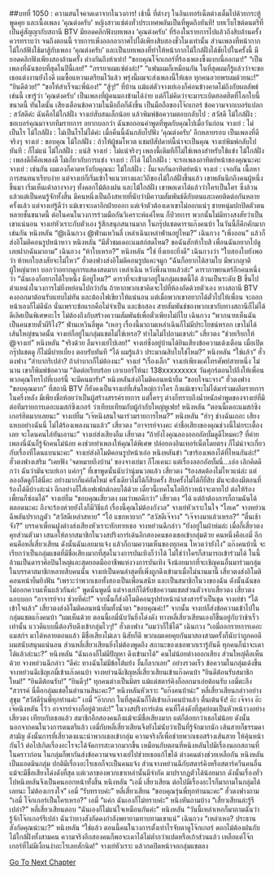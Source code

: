 ##บทที่ 1050 : ความสนใจคาดเดาจากในวงการ!
เช้านี้
ที่ต่างๆ ในอินเทอร์เน็ตต่างเต็มไปด้วยกระทู้พูดคุย และเนื้อเพลง ‘คุณต่งครับ’ หญิงสาวแซ่ต่งทั่วประเทศพลันเป็นที่พูดถึงทันที! บทเว็บไซต์ดนตรีที่เป็นคู่สัญญากับสถานี BTV มียอดคลิกฟังบทเพลง ‘คุณต่งครับ’ ที่ร้องในรายการไปแล้วถึงสิบล้านครั้ง ควรทราบว่า จนถึงตอนนี้ รายการเพิ่งออกอากาศไปได้เพียงสิบสองชั่วโมงเท่านั้น ส่วนเพลงที่หน้ากากไม้ใกล้ฟังใช้มาสู้กับเพลง ‘คุณต่งครับ’ และเป็นบทเพลงที่ทำให้หน้ากากไม้ใกล้ฝั่งได้ชัยไปในครั้งนี้ มียอดคลิกฟังเพียงสองล้านครั้ง ต่างกันถึงห้าเท่า!
“ขอบคุณโจ๊กเกอร์ที่ร้องเพลงซึ้งแบบนี้ออกมา!”
“เป็นเพลงที่ฉันชอบที่สุดในปีนี้เลย!”
“ภรรยาผมแซ่ต่งล่ะ!”
“แฟนผมก็เหมือนกัน ในที่สุดผมก็รู้แล้วว่าจะขอเธอแต่งงานยังไงดี ผมซื้อแหวนเตรียมไว้แล้ว พรุ่งนี้ผมจะส่งเพลงนี้ให้เธอ ทุกคนอวยพรผมด้วยนะ!”
“ยินดีด้วย!”
“ขอให้สำเร็จนะพี่น้อง!”
“สู้ๆ!”
ที่บ้าน
แม้แต่ตัวจางเย่เองก็ค่อนข้างคาดไม่ถึงกับผลลัพธ์เช่นนี้ เขารู้ว่า ‘คุณต่งครับ’ เป็นเพลงที่ผู้คนมองข้ามได้ง่าย แต่ก็ไม่คิดว่าจะมาระเบิดฮอตฮิตที่โลกใบนี้ขนาดนี้
ทันใดนั้น เสียงเตือนข้อความในมือถือก็ดังขึ้น
เป็นมือถือของโจ๊กเกอร์
ข้อความจากเบอร์แปลก : สวัสดีค่ะ ฉันคือไม้ใกล้ฝั่ง
จางเย่สับสนเล็กน้อย แล้วพิมพ์ข้อความตอบกลับไป : สวัสดี
ไม้ใกล้ฝั่ง : ขอเบอร์คุณมาจากทีมรายการ อยากบอกว่า ฉันขอถอนคำพูดที่พูดกับคุณไปเมื่อวันก่อน
จางเย่ : ไม่เป็นไร
ไม้ใกล้ฝั่ง : ไม่เป็นไรไม่ได้ค่ะ เมื่อคืนนี้ฉันกลับไปฟัง ‘คุณต่งครับ’ อีกหลายรอบ เป็นเพลงที่ดีจริงๆ
จางเย่ : ขอบคุณ
ไม้ใกล้ฝั่ง : ถ้าให้ผู้ชมโหวต แชมป์สัปดาห์นี้น่าจะเป็นคุณ
จางเย่พิมพ์กลับไปทันที : ก็ไม่แน่
ไม้ใกล้ฝั่ง : แน่สิ
จางเย่ : ไม่แน่จริงๆ เพลงนี้เดิมทีก็ไม่ใช่เพลงสำหรับใช้แข่ง
ไม้ใกล้ฝั่ง : เพลงดีก็คือเพลงดี ไม่เกี่ยวกับการแข่ง
จางเย่ : ก็ได้
ไม้ใกล้ฝั่ง : จะรอเพลงอาทิตย์หน้าของคุณนะคะ
จางเย่ : เช่นกัน ผมเองก็คาดหวังกับคุณนะ
ไม้ใกล้ฝั่ง : งั้นเจอกันอาทิตย์หน้า
จางเย่ : เจอกัน
เนื้อหาการสนทนาเรียบง่าย แต่จางเย่ก็เริ่มเข้าใจแนวทางและวิถีของไม้ใกล้ฝั่งขึ้นแล้ว เขาพลันนึกถึงคนผู้หนึ่งขึ้นมา เริ่มเห็นเค้าลางจางๆ ทั้งดอกไม้ต้องฝน และไม้ใกล้ฝั่ง เขาพอเดาได้แล้วว่าใครเป็นใคร ซึ่งล้วนแล้วแต่เป็นคนรู้จักทั้งสิ้น มีคนหนึ่งเป็นถึงสหายที่นับว่ามีความสัมพันธ์ดีกับตนและเคยติดต่อกันหลายครั้งแล้ว แต่จางเย่รู้ดีว่า แม้เขาจะเดาอีกฝ่ายออก แต่เจ้าตัวต้องเดาเขาไม่ออกแน่ๆ ชายหนุ่มปกปิดตัวตนหลายชั้นขนาดนี้ ต่อในคนในวงการร่วมมือกันวิเคราะห์แค่ไหน ก็ป่วยการ พวกนั้นไม่มีทางสงสัยว่าเป็นเขาแน่นอน
จางเย่หัวเราะกับตัวเอง รู้สึกสนุกสนานมาก
ในกรุ๊ปแชตดาราแก๊งคนบ้า ในวันนี้ก็คึกคักมากเช่นกัน
หนิงหลัน “@เฉินกวง @ฟ่านเหวินลี่ เหล่าเฉินเหล่าฟ่านอยู่ไหม?”
เฉินกวง “เพิ่งออน” แล้วก็ส่งอิโมติคอนรูปหน้าหาว
หนิงหลัน “มีตั๋วชมเดอะแมสก์สดไหม? ขอฉันสักห้าใบสิ เพื่อนฉันอยากไปดู เลยฝากฉันมาถาม”
เฉินกวง “ห้าใบเหรอ?”
หนิงหลัน “ใช่ ยิ่งเยอะยิ่งดี”
เฉินกวงว่า “ใบสองใบยังพอว่า ห้าหกใบสงสัยจะไม่ไหว”
ฮั่วตงฟางส่งอิโมติคอนรูปแคะจมูก “ฉันก็อยากได้สามใบ มีพวกญาติผู้ใหญ่มาหา บอกว่าอยากดูการแสดงสดมาก เหล่าเฉิน หวังพึ่งนายแล้วล่ะ”
ดาราภาพยนตร์อีกคนหนึ่งว่า “ฉันเองก็อยากได้ใบหนึ่ง มีอยู่ไหม?”
ดาราที่จะเข้ามาอยู่ในกลุ่มแชตนี้ได้ ล้วนเป็นระดับ B ขึ้นไป ตำแหน่งในวงการไม่ยิ่งหย่อนไปกว่ากัน ถ้าหากพวกเขาคิดจะไปที่ห้องอัดด้วยตัวเอง ทางสถานี BTV คงออกมาต้อนรับแทบไม่ทัน และต้องไฟเขียวให้แน่นอน แต่เมื่อพวกเขาอยากได้ตั๋วไปให้เพื่อน จะออกหน้าเองก็ไม่ดีนัก นั่นเพราะข้อแรกคือไม่จำเป็น และข้อสอง สายสัมพันธ์ของพวกเขากับทางสถานีก็ไม่ได้ดีเลิศเป็นพิเศษอะไร ไม่ต้องถึงกับสร้างความสัมพันธ์เพื่อตั๋วเพียงไม่กี่ใบ
เฉินกวง “พวกนายเห็นฉันเป็นคนขายตั๋วผีรึไง?”
ฟ่านเหวินลี่พูด “เหอๆ เรื่องนี้มาถามเหล่าเฉินก็ไม่มีประโยชน์หรอก เขาไม่ได้เส้นใหญ่ขนาดนั้น จางเย่ก็อยู่ในกลุ่มแชตไม่ใช่เหรอ? ทำไมไม่ไปถามเขาล่ะ”
เสี่ยวตง “ช่วยเรียกให้ @จางเย่”
หนิงหลัน “จริงด้วย ลืมจางเย่ไปเลย!”
จางเย่ซึ่งอยู่บ้านได้ยินเสียงข้อความเด้งเตือน เมื่อเปิดกรุ๊ปแชตดู ก็ไม่มีบ่ายเบี่ยง ตอบรับทันที “ได้ ผมรู้แล้ว ประมาณสิบใบใช่ไหม?”
หนิงหลัน “ใช่แล้ว”
ฮั่วตงฟาง “ลำบากรึเปล่า? ถ้าลำบากก็ไม่ต้องนะ”
จางเย่ “เรื่องเล็ก”
จางเย่เพียงแค่โทรศัพท์สายหนึ่ง
ไม่นาน เขาก็พิมพ์ข้อความ “ติดต่อเรียบร้อย เอาเบอร์ให้นะ 138xxxxxxxxx วันศุกร์ตอนไปถึงให้เพื่อนพวกคุณโทรไปที่เบอร์นี้ จะมีคนมารับ”
หนิงหลันส่งอิโมติคอนหน้ายิ้ม “ขอบใจนะจาง”
ฮั่วตงฟาง “ขอบคุณมาก”
ที่สถานี BTV ก็ยังคงเป็นจางเย่ที่เส้นใหญ่กว่าใคร ถึงแม้เขาจะไม่ได้มาร่วมผลิตรายการในครึ่งหลัง มีเพียงชื่อห้อยว่าเป็นผู้สร้างสรรค์รายการ แต่ใครๆ ต่างก็ทราบถึงน้ำหนักคำพูดของจางเย่ที่มีต่อทีมรายการเดอะแมสก์ซิงเกอร์ ว่าเทียบเทียมกับผู้กำกับใหญ่หูเฟย!
หนิงหลัน “ตอนนี้เดอะแมสก์ซิงเกอร์ฮิตมากเลยนะ”
จางเย่ยิ้ม “เจ๊หนิงสนใจมาร่วมรายการไหม?”
หนิงหลัน “ฮ่าๆ ช่างฉันเถอะ เสียงแหบอย่างฉันนี่ ไม่ได้ร้องเพลงนานแล้ว”
เสี่ยวตง “อาจารย์จางคะ ค่าชื่อเสียงของคุณช่วงนี้ไม่กระเตื้องเลย จะโดนคนไล่ทันเอานะ”
จางเย่ส่งเสียงอืม
เสี่ยวตง “ถ้ายังไงคุณลองออกอัลบั้มดูดีไหมคะ? ที่ค่ายเพลงนี่ฉันก็รู้จักคนไม่น้อย คงช่วยทำเพลงให้คุณได้พิเศษ ปล่อยลงอินเทอร์เน็ตโดยตรง ก็ไม่น่าจะเกี่ยวกับเรื่องที่โดนแบนนะคะ”
จางเย่ส่งอิโมติคอนรูปหน้าเอ๋อ
หนิงหลันขำ “เขาร้องเพลงได้ที่ไหนกันล่ะ!”
ฮั่วตงฟางเสริม “เคยฟัง ‘จดหมายถึงบ้าน’ ของจางเย่มา ก็โอเคนะ แต่เรื่องออกอัลบั้มนี่...เอ่อ เลิกคิดดีกว่า ฉันว่ามันจะแย่เอา แค่กๆ” ที่เขาพูดนั้นนับว่านุ่มนวลแล้ว
เสี่ยวตง “ร้องสดต้องไม่ไหวแน่ล่ะ แต่ลองอัดดูก็ได้นี่คะ อย่างมากก็แค่อัดใหม่ ครั้งเดียวไม่ได้ก็สิบครั้ง สิบครั้งไม่ได้ก็ยี่สิบ มันจะต้องมีตอนที่ร้องได้ดีบ้างล่ะน่า อีกอย่างก็ใส่เอฟเฟกต์กลบได้ด้วย เดี๋ยวนี้เทคโนโลยีก้าวหน้าจะตายไป ต่อให้ร้องเพี้ยนก็ซ่อมได้”
จางเย่ยิ้ม “ขอบคุณเสี่ยวตง ผมว่าพอดีกว่า”
เสี่ยวตง “ได้ แต่ถ้าต้องการก็ถามฉันได้ตลอดนะคะ ถึงจะร้องห่วยยังไงก็มีวิธีแก้ เรื่องนี้คุณไม่ต้องกังวล”
จางเย่หัวเราะในใจ “โอเค”
จางหย่วนฉีพลันปรากฏตัว “สวัสดีเหล่าสหาย”
“โอ้ แขกหายาก”
“สวัสดีเจ๊จาง”
“เจ๊จางมาแล้วเหรอ?”
“ตื่นเช้าจัง?”
บรรดาเพื่อนฝูงต่างส่งเสียงหัวเราะทักทายเธอ
จางหย่วนฉีกล่าว “ยังอยู่ในผ้าห่มล่ะ เมื่อกี้เสี่ยวตงคุยส่วนตัวมา เสนอให้ลากสมาชิกในวงสปริงการ์เด้นอีกสองคนของเธอเข้ากลุ่มด้วย คนหนึ่งคือเอมี่ อีกคนคือหลี่เสี่ยวเสียน ดังนั้นฉันเลยมาแจ้ง แล้วก็ถามความเห็นของทุกคน โหวตว่ายังไง”
แก๊งคนบ้านี้ จะเรียกว่าเป็นกลุ่มแชตที่มีชื่อเสียงมากที่สุดในวงการบันเทิงก็ว่าได้ ไม่ใช่ว่าใครก็สามารถเข้าร่วมได้ ในนี้ล้วนเป็นดาราศิลปินใหญ่และสุดยอดมืออาชีพแห่งวงการบันเทิง จึงน้อยมากที่จะเชิญคนอื่นมาร่วมกลุ่ม ในบรรดาสมาชิกหลายสิบคนนั้น จางเย่เป็นคนล่าสุดที่เพิ่งถูกดึงเข้ามาเมื่อไม่นานมานี้
เสี่ยวตงส่งอิโมติคอนหน้ายิ้มยิงฟัน “เพราะว่าพวกเธอทั้งสองเป็นเพื่อนสนิท และเป็นสมาชิกในวงของฉัน ดังนั้นฉันขอไม่ออกความเห็นแล้วกันค่ะ”
พูดนั่นพูดนี่ แต่จางเย่ก็ได้รับข้อความแชตส่วนตัวจากเสี่ยวตง
เสี่ยวตงแอบบอก “อาจารย์จาง ช่วยทีค่ะ!”
จากนั้นก็ส่งอิโมติคอนรูปทำหน้าน่าสงสารรัวเป็นชุด
จางเย่ขำ “ได้ เข้าใจแล้ว”
เสี่ยวตงส่งอิโมติคอนหน้ายิ้มทั้งน้ำตา “ขอบคุณค่ะ!”
จากนั้น จางเย่ก็ส่งข้อความเข้าไปในกลุ่มแชตแก๊งคนบ้า “ผมเห็นด้วย ตอนนี้เอมี่นับวันยิ่งโด่งดัง ทางหลี่เสี่ยวเสียนเองก็ขึ้นอยู่กับว่าช้าเร็วเท่านั้น แววดีแบบนี้ต้องรีบดึงเข้ากลุ่มไวๆ!”
ฮั่วตงฟาง “ผมว่าก็ใช้ได้”
เฉินกวง “เอมี่ออกรายการเดอะแมสก์ฯ มาได้หลายตอนแล้ว มีชื่อเสียงไม่เลว นิสัยก็ดี พวกผมเคยคุยกันมาสองสามครั้งก็นับว่าถูกคอดี ผมสนับสนุนแน่นอน ส่วนหลี่เสี่ยวเสียนยิ่งไม่ต้องพูดถึง สถานะของเธอพวกเรารู้กันดี ทุกคนก็น่าจะเดาได้แล้วล่ะนะ?”
หนิงหลัน “ฉันเองก็ไม่มีปัญหา ดึงเข้ามาได้”
คนไม่น้อยต่างออกเสียง ส่วนใหญ่คือเห็นด้วย
จางหย่วนฉีกล่าว “ดีค่ะ ทางฉันไม่มีข้อโต้แย้ง งั้นก็ลากเลย”
อย่างรวดเร็ว ข้อความในกลุ่มเด้งขึ้น
จางหย่วนฉีเชิญเอมี่เข้าแก๊งคนบ้า
จางหย่วนฉีเชิญหลี่เสี่ยวเสียนเข้าแก๊งคนบ้า
“ยินดีต้อนรับสมาชิกใหม่!”
“ยินดีต้อนรับ!”
“ยินดีๆ!”
ทุกคนต่างเป็นมิตร แม้แต่สตาร์คิงก็ออกมาเอ่ยต้อนรับ
เอมี่ตะลึง “สวรรค์ นี่คือกลุ่มแชตในตำนานสินะคะ?”
หนิงหลันหัวเราะ “แก๊งคนบ้าน่ะ”
หลี่เสี่ยวเสียนกล่าวอย่างสุขุม “สวัสดีรุ่นพี่ทุกท่านค่ะ”
เอมี่ “อ๊ากกก ในที่สุดฉันก็ได้เข้าแก๊งคนบ้าแล้ว ตื่นเต้นจัง! อ๊ะ เจ๊จาง อ๊ะ เจ๊หนิงหลัน โว้ว อาจารย์จางก็อยู่ด้วยล่ะ!”
ในวงสปริงการ์เด้น คนที่โด่งดังที่สุดย่อมเป็นหัวหน้าวงอย่างเสี่ยวตง เทียบกับเธอแล้ว สมาชิกอีกสองคนถึงแม้จะมีชื่อเสียงมาก แต่ก็ด้อยกว่าเธอไม่น้อย ดังนั้นนอกจากคนในวงการดนตรีแล้ว เอมี่กับหลี่เสี่ยวเสียนจึงยังไม่นับว่าเป็นที่รู้จักมากนัก เส้นสายก็ธรรมดาสามัญ ดังนั้นการที่เสี่ยวตงแนะนำพวกเธอเข้ากลุ่ม ความจริงก็เพื่อช่วยพวกเธอสร้างเส้นสาย ให้คุ้นหน้ากันไว้ ต่อไปเกิดเรื่องอะไรจะได้จัดการสะดวกมากขึ้น เหมือนกับตอนที่หนิงหลันไปมีเรื่องนอกสถานที่ในคราวก่อน ในกลุ่มก็พากันส่งข้อความจนจางเย่ไปช่วยเธอแก้ไขได้ ต่างคนต่างช่วยเหลือกัน
หนิงหลันเป็นแอดมินกลุ่ม ปกติมีเรื่องอะไรเธอก็จะเป็นคนแจ้ง ส่วนจางหย่วนฉีกับสตาร์คิงหรือสตาร์ควีนคนอื่นแม้จะมีชื่อเสียงโด่งดังที่สุด แต่เวลาของพวกเขาเหล่านั้นมีจำกัด มาปรากฏตัวได้น้อยมาก ดังนั้นเรื่องทั่วไปหนิงหลันจึงเป็นคนออกหน้าทั้งสิ้น
หนิงหลัน “เอมี่ เสี่ยวเสียน ต่อไปมีเรื่องอะไรก็มาถามในกลุ่มได้เลยนะ ไม่ต้องเกรงใจ”
เอมี่ “รับทราบค่ะ”
หลี่เสี่ยวเสียน “ขอบคุณรุ่นพี่ทุกท่านนะคะ”
ฮั่วตงฟางถาม “เอมี่ โจ๊กเกอร์เป็นใครเหรอ?”
เอมี่ “แค่ก ฉันเองก็ไม่ทราบค่ะ”
หนิงหันถามบ้าง “เสี่ยวเสียนล่ะรู้รึเปล่า?”
หลี่เสี่ยวเสียนตอบ “ฉันเองก็ไม่แน่ใจเหมือนกันค่ะ”
หนิงหลัน “วันนี้เหล่าเหอก็มาถามฉันว่ารู้จักโจ๊กเกอร์รึเปล่า ฉันว่าทางสังกัดคงกำลังพยายามทาบทามเขาแน่”
เฉินกวง “เหล่าเหอ? ประธานสังกัดคุณน่ะนะ?”
หนิงหลัน “ใช่แล้ว ตอนนี้คนในวงการตั้งเท่าไรจับตาดูโจ๊กเกอร์ ดอกไม้ต้องฝนกับไม้ใกล้ฝั่งทั้งสามคน ความจริงอีกสองคนก็พอจะเดาได้ไม่ต่ำกว่าแปดหรือเก้าส่วนแล้ว เหลือแค่โจ๊กเกอร์ที่ไม่มีเงื่อนงำอะไรเลยสักนิด!”
จางเย่หัวเราะ แล้วกดปิดหน้าจอกลุ่มแชตลง


[Go To Next Chapter]( ./151.md)